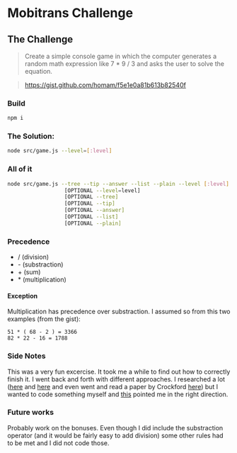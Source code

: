 # Mobitrans Challenge


## The Challenge
> Create a simple console game in which the computer generates a random math expression like 7 * 9 / 3 and asks the user to solve the equation.

> https://gist.github.com/homam/f5e1e0a81b613b82540f

### Build

```sh
npm i
```

### The Solution:

```sh
node src/game.js --level=[:level]
```


### All of it

```sh
node src/game.js --tree --tip --answer --list --plain --level [:level]
                  [OPTIONAL --level=level]
                  [OPTIONAL --tree]
                  [OPTIONAL --tip]
                  [OPTIONAL --answer]
                  [OPTIONAL --list]
                  [OPTIONAL --plain]
```

### Precedence

- / (division)
- \- (substraction)
- \+ (sum)
- \* (multiplication)

#### Exception

Multiplication has precedence over substraction.
I assumed so from this two examples (from the gist):
```
51 * ( 68 - 2 ) = 3366
82 * 22 - 16 = 1788
```

### Side Notes
This was a very fun excercise. It took me a while to find out how to correctly finish it. I went back and forth with different approaches. I researched a lot ([here](https://www.thepolyglotdeveloper.com/2015/03/parse-with-the-shunting-yard-algorithm-using-javascript/) and [here](http://eddmann.com/posts/small-rpn-implementation-in-javascript/) and even went and read a paper by Crockford [here](http://javascript.crockford.com/tdop/tdop.html)) but I wanted to code something myself and [this](http://stackoverflow.com/questions/32936045/generate-a-random-math-equation-using-random-numbers-and-operators-in-javascript) pointed me in the right direction.


### Future works
Probably work on the bonuses. Even though I did include the substraction operator (and it would be fairly easy to add division) some other rules had to be met and I did not code those.
